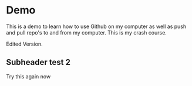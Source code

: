 # Demo 

This is a demo to learn how to use Github on my computer as well as push and pull repo's to and from my computer. This is my crash course.

Edited Version.


## Subheader test 2 

Try this again now 